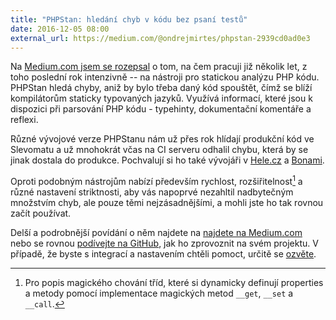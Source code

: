 ```yaml
---
title: "PHPStan: hledání chyb v kódu bez psaní testů"
date: 2016-12-05 08:00
external_url: https://medium.com/@ondrejmirtes/phpstan-2939cd0ad0e3
---
```


Na [Medium.com jsem se rozepsal](https://medium.com/@ondrejmirtes/phpstan-2939cd0ad0e3) o tom, na čem pracuji již několik let, z toho poslední rok intenzivně -- na nástroji pro statickou analýzu PHP kódu. PHPStan hledá chyby, aniž by bylo třeba daný kód spouštět, čímž se blíží kompilátorům staticky typovaných jazyků. Využívá informací, které jsou k dispozici při parsování PHP kódu - typehinty, dokumentační komentáře a reflexi.

Různé vývojové verze PHPStanu nám už přes rok hlídají produkční kód ve Slevomatu a už mnohokrát včas na CI serveru odhalil chybu, která by se jinak dostala do produkce. Pochvalují si ho také vývojáři v [Hele.cz](https://www.hele.cz/) a [Bonami](https://www.bonami.cz/).

Oproti podobným nástrojům nabízí především rychlost, rozšiřitelnost[^extensibility] a různé nastavení striktnosti, aby vás napoprvé nezahltil nadbytečným množstvím chyb, ale pouze těmi nejzásadnějšími, a mohli jste ho tak rovnou začít používat.

Delší a podrobnější povídání o něm najdete na [najdete na Medium.com](https://medium.com/@ondrejmirtes/phpstan-2939cd0ad0e3) nebo se rovnou [podívejte na GitHub](https://github.com/phpstan/phpstan), jak ho zprovoznit na svém projektu. V případě, že byste s integrací a nastavením chtěli pomoct, určitě se [ozvěte](/o-mne).

[^extensibility]: Pro popis magického chování tříd, které si dynamicky definují properties a metody pomocí implementace magických metod `__get`, `__set` a `__call`.
